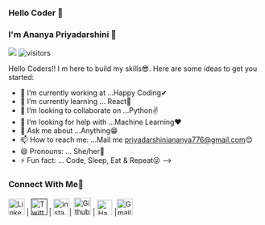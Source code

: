 ### Hello Coder 👋
### I'm Ananya Priyadarshini 🤩
![](https://komarev.com/ghpvc/?username=8&ananyasahoo&color=green)
![visitors](https://visitor-badge.laobi.icu/badge?page_id=TheDudeThatCode)

Hello Coders!! I m here to build my skills😎.
Here are some ideas to get you started:

- 🔭 I’m currently working at ...Happy Coding✔
- 🌱 I’m currently learning ... React🤞
- 👯 I’m looking to collaborate on ...Python✌
- 🤔 I’m looking for help with ...Machine Learning❤
- 💬 Ask me about ...Anything😁
- 📫 How to reach me: ...Mail me priyadarshiniananya776@gmail.com😊
- 😄 Pronouns: ... She/her👩
- ⚡ Fun fact: ... Code, Sleep, Eat & Repeat😜
-->

### Connect With Me🤩

[<img src="https://github.com/TheDudeThatCode/TheDudeThatCode/blob/master/Assets/Linkedin.svg" alt="Linkedin Logo" width="32">](https://www.linkedin.com/in/ananya-priyadarshini-992509149/) | [<img src="https://github.com/TheDudeThatCode/TheDudeThatCode/blob/master/Assets/Twitter.svg" alt="Twitter Logo" width="32">]() | [<img src="https://github.com/TheDudeThatCode/TheDudeThatCode/blob/master/Assets/Instagram.svg" alt="instagram logo" width="32">](https://www.instagram.com/bloosm_honeypie/)| [<img src="https://cdn.svgporn.com/logos/github-icon.svg" alt="Github logo" width="34">](https://github.com/ananyasahoo) | [<img src="https://github.com/TheDudeThatCode/TheDudeThatCode/blob/master/Assets/HackerRank.svg" alt="HackerRank Logo" width="30">](https://www.hackerrank.com/priyadarshinian2) |[<img src="https://github.com/TheDudeThatCode/TheDudeThatCode/blob/master/Assets/Gmail.svg" alt="Gmail logo" height="32">](mailto:priyadarshiniananya776@gai.com)

